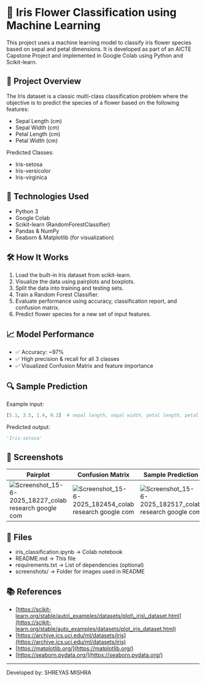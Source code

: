 
# 🌸 Iris Flower Classification using Machine Learning

This project uses a machine learning model to classify iris flower species based on sepal and petal dimensions. It is developed as part of an AICTE Capstone Project and implemented in Google Colab using Python and Scikit-learn.

## 📌 Project Overview

The Iris dataset is a classic multi-class classification problem where the objective is to predict the species of a flower based on the following features:

- Sepal Length (cm)
- Sepal Width (cm)
- Petal Length (cm)
- Petal Width (cm)

Predicted Classes:

- Iris-setosa
- Iris-versicolor
- Iris-virginica

## 🧪 Technologies Used

- Python 3
- Google Colab
- Scikit-learn (RandomForestClassifier)
- Pandas & NumPy
- Seaborn & Matplotlib (for visualization)

## 🛠️ How It Works

1. Load the built-in Iris dataset from scikit-learn.
2. Visualize the data using pairplots and boxplots.
3. Split the data into training and testing sets.
4. Train a Random Forest Classifier.
5. Evaluate performance using accuracy, classification report, and confusion matrix.
6. Predict flower species for a new set of input features.

## 📈 Model Performance

- ✅ Accuracy: ~97%
- ✅ High precision & recall for all 3 classes
- ✅ Visualized Confusion Matrix and feature importance

## 🔍 Sample Prediction

Example input:

```python
[5.1, 3.5, 1.4, 0.2]  # sepal length, sepal width, petal length, petal width
````

Predicted output:

```python
'Iris-setosa'
```

## 📸 Screenshots

| Pairplot                              | Confusion Matrix                                  | Sample Prediction                             |
| ------------------------------------- | ------------------------------------------------- | --------------------------------------------- |
| ![Screenshot_15-6-2025_18227_colab research google com](https://github.com/user-attachments/assets/674e9ff1-cc91-4e9e-9a4d-8862e6c6823e)| ![Screenshot_15-6-2025_182454_colab research google com](https://github.com/user-attachments/assets/b6613ca4-bb18-4203-a538-582dee80f771)| ![Screenshot_15-6-2025_182517_colab research google com](https://github.com/user-attachments/assets/ca9f30fa-8423-4278-ba7a-29c82f07582a)|

## 📁 Files

* iris\_classification.ipynb → Colab notebook
* README.md → This file
* requirements.txt → List of dependencies (optional)
* screenshots/ → Folder for images used in README

## 📚 References

* [https://scikit-learn.org/stable/auto\_examples/datasets/plot\_iris\_dataset.html](https://scikit-learn.org/stable/auto_examples/datasets/plot_iris_dataset.html)
* [https://archive.ics.uci.edu/ml/datasets/iris](https://archive.ics.uci.edu/ml/datasets/iris)
* [https://matplotlib.org/](https://matplotlib.org/)
* [https://seaborn.pydata.org/](https://seaborn.pydata.org/)

---

 Developed by: SHREYAS MISHRA


